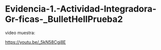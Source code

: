 # Evidencia-1.-Actividad-Integradora-Gr-ficas-_BulletHellPrueba2

video muestra:

https://youtu.be/_5kN58Cgj8E
